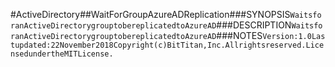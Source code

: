 #ActiveDirectory##WaitForGroupAzureADReplication###SYNOPSIS```WaitsforanActiveDirectorygrouptobereplicatedtoAzureAD```###DESCRIPTION```WaitsforanActiveDirectorygrouptobereplicatedtoAzureAD```###NOTES```Version:1.0Lastupdated:22November2018Copyright(c)BitTitan,Inc.Allrightsreserved.LicensedundertheMITLicense.```
